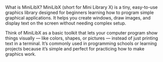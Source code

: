 What is MiniLibX?
MiniLibX (short for Mini Library X) is a tiny, easy-to-use graphics library designed for beginners learning how to program simple graphical applications. It helps you create windows, draw images, and display text on the screen without needing complex setup.

Think of MiniLibX as a basic toolkit that lets your computer program show things visually — like colors, shapes, or pictures — instead of just printing text in a terminal. It’s commonly used in programming schools or learning projects because it’s simple and perfect for practicing how to make graphics work.
